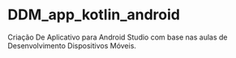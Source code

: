 # DDM_app_kotlin_android
Criação De Aplicativo para Android Studio com base nas aulas de Desenvolvimento Dispositivos Móveis.
